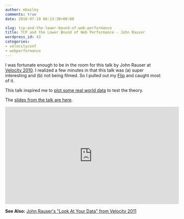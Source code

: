 ```yaml
---
author: mbailey
comments: true
date: 2010-07-10 06:13:30+00:00

slug: tcp-and-the-lower-bound-of-web-performance
title: TCP and the Lower Bound of Web Performance - John Rauser
wordpress_id: 43
categories:
- velocityconf
- webperformance
---
```


I was fortunate enough to be in the room for this talk by John Rauser at [Velocity 2010](http://en.oreilly.com/velocity2010). I realized a few minutes in that this talk was (a) super interesting and (b) not being filmed. So I pulled out my [Flip](http://www.theflip.com/) and caught most of it.

This talk inspired me to [plot some real world data](/2010/07/latency-is-a-killer/) to test the theory.

The [slides from the talk are here](http://bit.ly/9a0Bjv).

<iframe width="560" height="315" src="https://www.youtube.com/embed/C8orjQLacTo" frameborder="0" allow="accelerometer; autoplay; encrypted-media; gyroscope; picture-in-picture" allowfullscreen></iframe>

**See Also:** [John Rauser's "Look At Your Data" from Velocity 2011](/2011/07/look-at-your-data-john-rauser/)
